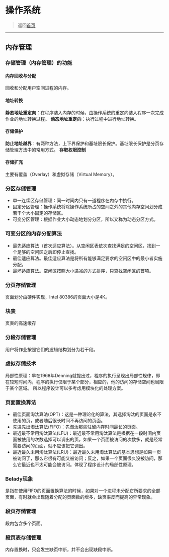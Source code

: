 # 操作系统
> 返回[首页](../index.html)

------------------------

## 内存管理

### 存储管理（内存管理）的功能

#### 内存回收与分配
回收和分配用户空间进程的内存。
#### 地址转换
**静态地址重定向**：在程序装入内存的时候，由操作系统的重定向装入程序一次完成作业的地址转换过程。
**动态地址重定向**：执行过程中进行地址转换。

#### 存储保护
**防止地址越界**：有两种方法，上下界保护和基址限长保护。基址限长保护是分页存储管理方法中的常用方式。
**存取权限控制**

#### 存储扩充

主要有覆盖（Overlay）和虚拟存储（Virtual Memory）。

### 分区存储管理
- 单一连续区存储管理：同一时间内只有一道程序在内存中执行。
- 固定分区管理：操作系统将除操作系统所占的空间之外的其他内存空间划分成若干个大小固定的存储区。
- 可变分区管理：根据作业大小动态地划分分区，所以又称为动态分区方式。

### 可变分区的内存分配算法
- 最先适应算法（首次适应算法）。从空闲区表依次查找满足的空闲区，找到一个足够的空闲区之后即停止查找。
- 最佳适应算法。最佳适应算法是将所有能够满足要求的空闲区中的最小者实施分配。
- 最坏适应算法。空闲区按照大小递减的方式排序，只查找空闲区的首项。

### 分页存储管理
页面划分由硬件实现，Intel 80386的页面大小是4K。

### 块表
页表的高速缓存

### 分段存储管理
用户将作业按照它们的逻辑结构划分为若干段。

### 虚拟存储技术
局部性原理：早在1968年Denning就提出过，程序的执行呈现出局部性规律，即在较短时间内，程序的执行仅限于某个部分，相应的，他的访问的存储空间也局限于某个区域。
所以程序设计可以多考虑用模块化的处理方案。

### 页面置换算法
- 最佳页面淘汰算法(OPT)：这是一种理论化的算法，其选择淘汰的页面是永不使用的页，或者随后很长时间不再访问的页面。
- 先进先出淘汰算法(FIFO)：先淘汰那些驻留内存时间最长的页面。
- 最近最不常用淘汰算法(LFU)：最近最不常用淘汰算法是根据在一段时间内页面被使用的次数选择可以调出的页，如果一个页面被访问的次数多，就是经常需要访问的页面，就不应该把它调出。
- 最近最久未用淘汰算法(LRU)：最近最久未用淘汰算法的基本思想是如果一页被访问了，那么它很有可能又被访问；反之，如果一个页面很久没被访问，那么它最近也不太可能会被访问。体现了程序设计的局部性原理。

### Belady现象
是指在使用FIFO的页面置换算法的时候，如果对一个进程未分配它所要求的全部页面，有时就会出现随着分配的页面数的增多，缺页率反而提高的异常现象。

### 段页存储管理

段内包含多个页面。

### 段页表存储管理
内存置换时，只会发生缺页中断，并不会出现缺段中断。